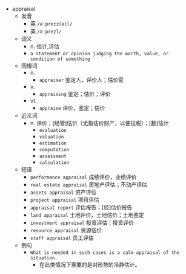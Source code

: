 - appraisal
  - 发音
    - 英 `/ə'preɪz(ə)l/`
    - 美 `/ə'prezl/`
  - 词义
    - n. 估计,评估
    - `a statement or opinion judging the worth, value, or condition of something`
  - 同根词
    - n.
      - `appraiser` 鉴定人，评价人；估价官
    - v.
      - `appraising` 鉴定；估价；评价
    - vt.
      - `appraise` 评价，鉴定；估价
  - 近义词
    - n. 评价；[经管]估价（尤指估价财产，以便征税）；[数]估计
      - `evaluation`
      - `valuation`
      - `estimation`
      - `computation`
      - `assessment`
      - `calculation`
  - 短语
    - `performance appraisal` 成绩评价，业绩评价 
    - `real estate appraisal` 房地产评估；不动产评估 
    - `assets appraisal` 资产评估 
    - `project appraisal` 项目评估 
    - `appraisal report` 评估报告；[经]估价报告 
    - `land appraisal` 土地评价，土地估价；土地鉴定 
    - `investment appraisal` 投资评估；投资评价 
    - `resource appraisal` 资源估价 
    - `staff appraisal` 员工评估 
  - 例句
    - `What is needed in such cases is a calm appraisal of the situation.`
      - 在此类情况下需要的是对形势的冷静估计。


